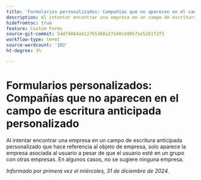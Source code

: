 ```yaml
---
title: 'Formularios personalizados: Compañías que no aparecen en el campo de escritura anticipada personalizado'
description: Al intentar encontrar una empresa en un campo de escritura anticipada personalizado que hace referencia al objeto de empresa, solo aparece la empresa asociada al usuario a pesar de que el usuario esté en un grupo con otras empresas. En algunos casos, no se sugiere ninguna empresa.
hidefromtoc: true
feature: Custom Forms
source-git-commit: 54d74864ab127b5368a37340cb99571e5261f2f5
workflow-type: tm+mt
source-wordcount: '102'
ht-degree: 3%

---
```


# Formularios personalizados: Compañías que no aparecen en el campo de escritura anticipada personalizado

Al intentar encontrar una empresa en un campo de escritura anticipada personalizado que hace referencia al objeto de empresa, solo aparece la empresa asociada al usuario a pesar de que el usuario esté en un grupo con otras empresas. En algunos casos, no se sugiere ninguna empresa.

_Informado por primera vez el miércoles, 31 de diciembre de 2024._

